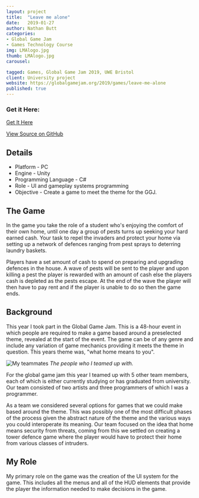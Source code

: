 ```yaml
---
layout: project
title:  "Leave me alone"
date:   2019-01-27
author: Nathan Butt
categories:
- Global Game Jam
- Games Technology Course
img: LMAlogo.jpg
thumb: LMAlogo.jpg
carousel:

tagged: Games, Global Game Jam 2019, UWE Bristol
client: University project
website: https://globalgamejam.org/2019/games/leave-me-alone
published: true
---
```


<!-- Place this tag in your head or just before your close body tag. -->
<script async defer src="https://buttons.github.io/buttons.js"></script>

### Get it Here:
<p>
<a class="github-button" href="https://github.com/n86-64/GGJ-2019/master.zip" data-icon="octicon-cloud-download" data-size="large" aria-label="Download Leave Me Alone on GitHub">Get It Here</a>

<a class="github-button" href="https://github.com/n86-64/GGJ-2019/" data-size="large" aria-label="Download Leave Me Alone on GitHub">View Source on GitHub</a>
</p>

## Details
- Platform - PC
- Engine - Unity
- Programming Language - C#
- Role - UI and gameplay systems programming
- Objective - Create a game to meet the theme for the GGJ.

## The Game
In the game you take the role of a student who's enjoying the comfort of their own home, until one day a group of pests turns up seeking your hard earned cash. Your task to repel the invaders and protect your home via setting up a network of defences ranging from pest sprays to deterring laundry baskets.

Players have a set amount of cash to spend on preparing and upgrading defences in the house. A wave of pests will be sent to the player and upon killing a pest the player is rewarded with an amount of cash else the players cash is depleted as the pests escape. At the end of the wave the player will then have to pay rent and if the player is unable to do so then the game ends.

## Background
This year I took part in the Global Game Jam. This is a 48-hour event in which people are required to make a game based around a preselected theme, revealed at the start of the event. The game can be of any genre and include any variation of game mechanics providing it meets the theme in question. This years theme was, "what home means to you".

![My teammates](https://n86-64.github.io/assets/img/project/GGJ.JPG)
*The people who I teamed up with.*

For the global game jam this year I teamed up with 5 other team members, each of which is either currently studying or has graduated from university. Our team consisted of two artists and three programmers of which I was a programmer.

As a team we considered several options for games that we could make based around the theme. This was possibly one of the most difficult phases of the process given the abstract nature of the theme and the various ways you could interoperate its meaning. Our team focused on the idea that home means security from threats, coming from this we settled on creating a tower defence game where the player would have to protect their home from various classes of intruders.

## My Role
My primary role on the game was the creation of the UI system for the game. This includes all the menus and all of the HUD elements that provide the player the information needed to make decisions in the game.
